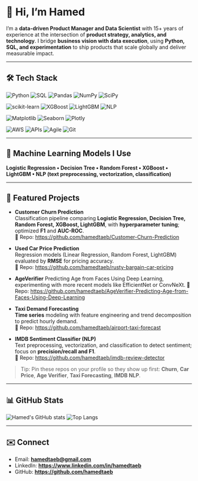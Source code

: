 # 👋 Hi, I’m Hamed

I’m a **data-driven Product Manager and Data Scientist** with 15+ years of experience at the intersection of **product strategy, analytics, and technology**. I bridge **business vision with data execution**, using **Python, SQL, and experimentation** to ship products that scale globally and deliver measurable impact.

---

## 🛠️ Tech Stack

<!-- Core -->
![Python](https://img.shields.io/badge/Python-3776AB?style=for-the-badge&logo=python&logoColor=white)
![SQL](https://img.shields.io/badge/SQL-003B57?style=for-the-badge&logo=postgresql&logoColor=white)
![Pandas](https://img.shields.io/badge/Pandas-150458?style=for-the-badge&logo=pandas&logoColor=white)
![NumPy](https://img.shields.io/badge/NumPy-013243?style=for-the-badge&logo=numpy&logoColor=white)
![SciPy](https://img.shields.io/badge/SciPy-8CAAE6?style=for-the-badge&logo=scipy&logoColor=white)

<!-- ML / Modeling -->
![scikit-learn](https://img.shields.io/badge/scikit--learn-F7931E?style=for-the-badge&logo=scikitlearn&logoColor=white)
![XGBoost](https://img.shields.io/badge/XGBoost-FF6600?style=for-the-badge&logo=xgboost&logoColor=white)
![LightGBM](https://img.shields.io/badge/LightGBM-3B8C2A?style=for-the-badge&logo=lightgbm&logoColor=white)
![NLP](https://img.shields.io/badge/NLP-4B0082?style=for-the-badge&logo=apacheopenoffice&logoColor=white)

<!-- Visualization -->
![Matplotlib](https://img.shields.io/badge/Matplotlib-11557C?style=for-the-badge&logo=plotly&logoColor=white)
![Seaborn](https://img.shields.io/badge/Seaborn-2E86AB?style=for-the-badge&logo=plotly&logoColor=white)
![Plotly](https://img.shields.io/badge/Plotly-3F4F75?style=for-the-badge&logo=plotly&logoColor=white)

<!-- Product / Cloud / Tools -->
![AWS](https://img.shields.io/badge/AWS-232F3E?style=for-the-badge&logo=amazon-aws&logoColor=white)
![APIs](https://img.shields.io/badge/APIs-0A66C2?style=for-the-badge&logo=swagger&logoColor=white)
![Agile](https://img.shields.io/badge/Agile%20%2F%20Scrum-0052CC?style=for-the-badge&logo=jira&logoColor=white)
![Git](https://img.shields.io/badge/Git-F05032?style=for-the-badge&logo=git&logoColor=white)

---

## 🤖 Machine Learning Models I Use

**Logistic Regression • Decision Tree • Random Forest • XGBoost • LightGBM • NLP (text preprocessing, vectorization, classification)**

---

## 🚀 Featured Projects

- **Customer Churn Prediction**  
  Classification pipeline comparing **Logistic Regression, Decision Tree, Random Forest, XGBoost, LightGBM**, with **hyperparameter tuning**; optimized **F1** and **AUC-ROC**.  
  🔗 Repo: https://github.com/hamedtaeb/Customer-Churn-Prediction

- **Used Car Price Prediction**  
  Regression models (Linear Regression, Random Forest, LightGBM) evaluated by **RMSE** for pricing accuracy.  
  🔗 Repo: https://github.com/hamedtaeb/rusty-bargain-car-pricing

- **AgeVerifier**
  Predicting Age from Faces Using Deep Learning, experimenting with more recent models like EfficientNet or ConvNeXt.
  🔗 Repo: https://github.com/hamedtaeb/AgeVerifier-Predicting-Age-from-Faces-Using-Deep-Learning

- **Taxi Demand Forecasting**  
  **Time series** modeling with feature engineering and trend decomposition to predict hourly demand.  
  🔗 Repo: https://github.com/hamedtaeb/airport-taxi-forecast

- **IMDB Sentiment Classifier (NLP)**  
  Text preprocessing, vectorization, and classification to detect sentiment; focus on **precision/recall and F1**.  
  🔗 Repo: https://github.com/hamedtaeb/imdb-review-detector

> Tip: Pin these repos on your profile so they show up first: **Churn**, **Car Price**, **Age Verifier**, **Taxi Forecasting**, **IMDB NLP**.

---

## 📊 GitHub Stats

![Hamed's GitHub stats](https://github-readme-stats.vercel.app/api?username=hamedtaeb&show_icons=true&theme=tokyonight)
![Top Langs](https://github-readme-stats.vercel.app/api/top-langs/?username=hamedtaeb&layout=compact&theme=tokyonight)

---

## ✉️ Connect

- Email: **hamedtaeb@gmail.com**  
- LinkedIn: **https://www.linkedin.com/in/hamedtaeb**  
- GitHub: **https://github.com/hamedtaeb**
